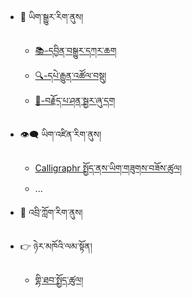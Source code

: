 - 🔁 ཡིག་སྒྱུར་རིག་ནུས།
  - [📚-དབྱིན་བསྒྱུར་དཀར་ཆག](mt/boen-catalog.md)
  - [🔍-དཔེ་རྒྱུན་འཚོལ་བསྡུ།](mt/bo-versions.md)
  - [🔗-བརྗོད་པ་ཤན་སྦྱར་ཞུ་དག](mt/proofreading-alignment.md)

- 👁️‍🗨️ ཡིག་འཛིན་རིག་ནུས།
  - [Calligraphr སྤྱོད་ནས་ཡིག་གཟུགས་བཟོས་ཚུལ།](ocr/new-font-with-calligraphr.md)
  - ...
- 💬 འབྲི་ཀློག་རིག་ནུས།
- 👉 ཉེར་མཁོའི་ལམ་སྟོན།
  - [གྷི་ཐབ་སྤྱོད་ཚུལ།](howto/create-github-account.md)


